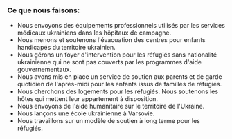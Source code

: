 ### Ce que nous faisons:

- Nous envoyons des équipements professionnels utilisés par les services médicaux ukrainiens dans les hôpitaux de campagne.
- Nous menons et soutenons l'évacuation des centres pour enfants handicapés du territoire ukrainien.
- Nous gérons un foyer d'intervention pour les réfugiés sans nationalité ukrainienne qui ne sont pas couverts par les programmes d'aide gouvernementaux.
- Nous avons mis en place un service de soutien aux parents et de garde quotidien de l'après-midi pour les enfants issus de familles de réfugiés.
- Nous cherchons des logements pour les réfugiés. Nous soutenons les hôtes qui mettent leur appartement à disposition.
- Nous envoyons de l'aide humanitaire sur le territoire de l'Ukraine.
- Nous lançons une école ukrainienne à Varsovie.
- Nous travaillons sur un modèle de soutien à long terme pour les réfugiés.
